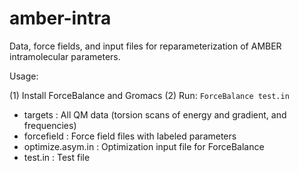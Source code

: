 amber-intra
====

Data, force fields, and input files for reparameterization of AMBER intramolecular parameters.

Usage:

(1) Install ForceBalance and Gromacs
(2) Run: `ForceBalance test.in`

- targets : All QM data (torsion scans of energy and gradient, and frequencies)
- forcefield : Force field files with labeled parameters
- optimize.asym.in : Optimization input file for ForceBalance
- test.in : Test file
